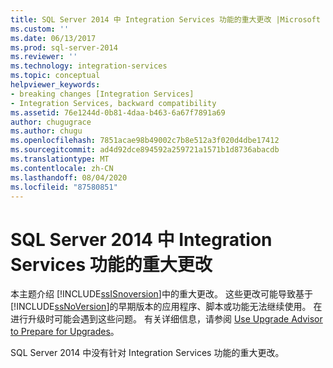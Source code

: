 ```yaml
---
title: SQL Server 2014 中 Integration Services 功能的重大更改 |Microsoft Docs
ms.custom: ''
ms.date: 06/13/2017
ms.prod: sql-server-2014
ms.reviewer: ''
ms.technology: integration-services
ms.topic: conceptual
helpviewer_keywords:
- breaking changes [Integration Services]
- Integration Services, backward compatibility
ms.assetid: 76e1244d-0b81-4daa-b463-6a67f7891a69
author: chugugrace
ms.author: chugu
ms.openlocfilehash: 7851acae98b49002c7b8e512a3f020d4dbe17412
ms.sourcegitcommit: ad4d92dce894592a259721a1571b1d8736abacdb
ms.translationtype: MT
ms.contentlocale: zh-CN
ms.lasthandoff: 08/04/2020
ms.locfileid: "87580851"
---
```

# <a name="breaking-changes-to-integration-services-features-in-sql-server-2014"></a>SQL Server 2014 中 Integration Services 功能的重大更改
  本主题介绍 [!INCLUDE[ssISnoversion](../includes/ssisnoversion-md.md)]中的重大更改。 这些更改可能导致基于 [!INCLUDE[ssNoVersion](../includes/ssnoversion-md.md)]的早期版本的应用程序、脚本或功能无法继续使用。 在进行升级时可能会遇到这些问题。 有关详细信息，请参阅 [Use Upgrade Advisor to Prepare for Upgrades](../../2014/sql-server/install/use-upgrade-advisor-to-prepare-for-upgrades.md)。  
  
 SQL Server 2014 中没有针对 Integration Services 功能的重大更改。  
  
  
